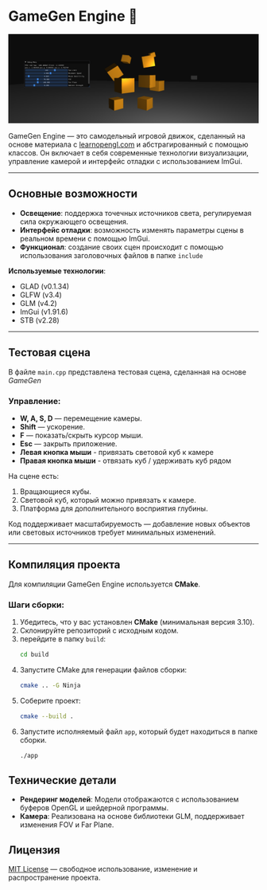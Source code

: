 # GameGen Engine  🤖

![Engine Screenshot Placeholder](assets/pictures/image.png) 

GameGen Engine — это самодельный игровой движок, сделанный на основе материала с [learnopengl.com](https://learnopengl.com) и абстрагированный с помощью классов. Он включает в себя современные технологии визуализации, управление камерой и интерфейс отладки с использованием ImGui.

---

## Основные возможности
- **Освещение**: поддержка точечных источников света, регулируемая сила окружающего освещения.
- **Интерфейс отладки**: возможность изменять параметры сцены в реальном времени с помощью ImGui.
- **Функционал**: создание своих сцен происходит с помощью использования заголовочных файлов в папке `include` 

**Используемые технологии**:
  - GLAD (v0.1.34)
  - GLFW (v3.4)
  - GLM (v4.2)
  - ImGui (v1.91.6)
  - STB (v2.28)

---

## Тестовая сцена
В файле `main.cpp` представлена тестовая сцена, сделанная на основе *GameGen*

### Управление:
- **W, A, S, D** — перемещение камеры.
- **Shift** — ускорение.
- **F** — показать/скрыть курсор мыши.
- **Esc** — закрыть приложение.
- **Левая кнопка мыши** - привязать световой куб к камере
- **Правая кнопка мыши** - отвязать куб / удерживать куб рядом

На сцене есть:
1. Вращающиеся кубы.
2. Световой куб, который можно привязать к камере.
3. Платформа для дополнительного восприятия глубины.

Код поддерживает масштабируемость — добавление новых объектов или световых источников требует минимальных изменений.

---

## Компиляция проекта
Для компиляции GameGen Engine используется **CMake**.

### Шаги сборки:
1. Убедитесь, что у вас установлен **CMake** (минимальная версия 3.10).
2. Склонируйте репозиторий с исходным кодом.
3. перейдите в папку `build`:
   ```bash
   cd build
   ```
4. Запустите CMake для генерации файлов сборки:
   ```bash
   cmake .. -G Ninja
   ```
5. Соберите проект:
   ```bash
   cmake --build .
   ```
6. Запустите исполняемый файл `app`, который будет находиться в папке сборки.
    ```bash
    ./app
    ```



## Технические детали
- **Рендеринг моделей**: Модели отображаются с использованием буферов OpenGL и шейдерной программы.
- **Камера**: Реализована на основе библиотеки GLM, поддерживает изменения FOV и Far Plane.



## Лицензия
[MIT License](LICENSE.txt) — свободное использование, изменение и распространение проекта.

